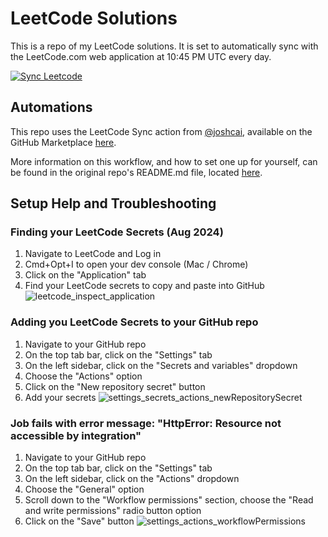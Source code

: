 # LeetCode Solutions

This is a repo of my LeetCode solutions. It is set to automatically sync with the LeetCode.com web application at 10:45 PM UTC every day.

[![Sync Leetcode](https://github.com/thomHayner/leetcode-solutions/actions/workflows/sync_leetcode.yml/badge.svg)](https://github.com/thomHayner/leetcode-solutions/actions/workflows/sync_leetcode.yml)

## Automations
This repo uses the LeetCode Sync action from [@joshcai](https://github.com/joshcai), available on the GitHub Marketplace [here](https://github.com/marketplace/actions/leetcode-sync).

More information on this workflow, and how to set one up for yourself, can be found in the original repo's README.md file, located [here](https://github.com/joshcai/leetcode-sync/blob/master/README.md).

## Setup Help and Troubleshooting

### Finding your LeetCode Secrets (Aug 2024)
1. Navigate to LeetCode and Log in
2. Cmd+Opt+I to open your dev console (Mac / Chrome)
3. Click on the "Application" tab
4. Find your LeetCode secrets to copy and paste into GitHub
![leetcode_inspect_application](https://github.com/user-attachments/assets/e9e23d51-4684-4357-944d-15dcb7357a9a)

### Adding you LeetCode Secrets to your GitHub repo
1. Navigate to your GitHub repo
2. On the top tab bar, click on the "Settings" tab
3. On the left sidebar, click on the "Secrets and variables" dropdown
4. Choose the "Actions" option
5. Click on the "New repository secret" button
6. Add your secrets
![settings_secrets_actions_newRepositorySecret](https://github.com/user-attachments/assets/d347276a-9c98-4204-b11b-6b67de77fa19)

### Job fails with error message: "HttpError: Resource not accessible by integration"
1. Navigate to your GitHub repo
2. On the top tab bar, click on the "Settings" tab
3. On the left sidebar, click on the "Actions" dropdown
4. Choose the "General" option
5. Scroll down to the "Workflow permissions" section, choose the "Read and write permissions" radio button option
6. Click on the "Save" button
![settings_actions_workflowPermissions](https://github.com/user-attachments/assets/67027c8a-87a1-4c5e-b50f-709ca268bfb5)

